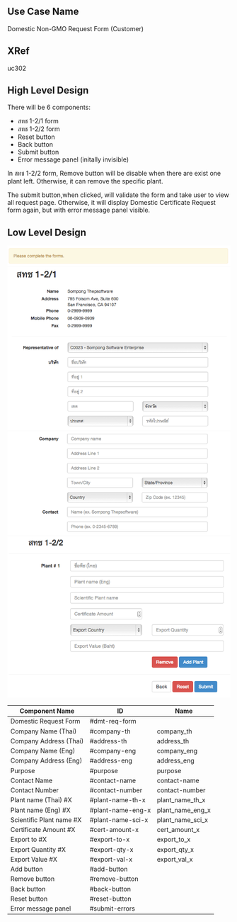 
Use Case Name
-------------
Domestic Non-GMO Request Form (Customer)

XRef
----
uc302

High Level Design
-----------------
There will be 6 components:

* สทช 1-2/1 form
* สทช 1-2/2 form
* Reset button
* Back button
* Submit button
* Error message panel (initally invisible)

In สทช 1-2/2 form,
Remove button will be disable when there are exist one plant left. Otherwise, it can remove the specific plant.

The submit button,when clicked, will validate the form and take user to view all request page. Otherwise, it will display Domestic Certificate Request form again, but with error message panel visible.


Low Level Design
----------------
![Screenshot](images/ds302-dmt-req-00.png)
![Screenshot](images/ds302-dmt-req-01.png)
![Screenshot](images/ds302-dmt-req-02.png)
![Screenshot](images/ds302-dmt-req-03.png)




| Component Name            | ID                    | Name                  |
| ------------------------- | ----------------------| --------------------- |
| Domestic Request Form     | #dmt-req-form         |                       |
| Company Name (Thai)       | #company-th           | company_th            |
| Company Address (Thai)    | #address-th           | address_th            |
| Company Name (Eng)        | #company-eng          | company_eng           |
| Company Address (Eng)     | #address-eng          | address_eng           |
| Purpose                   | #purpose              | purpose               |
| Contact Name              | #contact-name         | contact-name          |
| Contact Number            | #contact-number       | contact-number        |
| Plant name (Thai) #X      | #plant-name-th-x      | plant_name_th_x       |
| Plant name (Eng) #X       | #plant-name-eng-x     | plant_name_eng_x      |
| Scientific Plant name #X  | #plant-name-sci-x     | plant_name_sci_x      |
| Certificate Amount #X     | #cert-amount-x        | cert_amount_x         |
| Export to #X              | #export-to-x          | export_to_x           |
| Export Quantity #X        | #export-qty-x         | export_qty_x          |
| Export Value #X           | #export-val-x         | export_val_x          |
| Add button                | #add-button           |                       |
| Remove button             | #remove-button        |                       |
| Back button               | #back-button          |                       |
| Reset button              | #reset-button         |                       |
| Error message panel       | #submit-errors        |                       |

